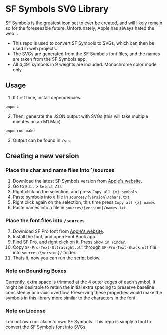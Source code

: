 # SF Symbols SVG Library

[SF Symbols](https://developer.apple.com/design/human-interface-guidelines/foundations/sf-symbols) is the greatest icon set to ever be created, and will likely remain so for the foreseeable future. Unfortunately, Apple has always hated the web...

- This repo is used to convert SF Symbols to SVGs, which can then be used in web projects.
- The SVGs are generated from the SF Symbols font files, and the names are taken from the SF Symbols app.
- All 4,491 symbols in 9 weights are included. Monochrome color mode only.

## Usage

1. If first time, install dependencies.
```bash
pnpm i
```
2. Then, generate the JSON output with SVGs (this will take multiple minutes on an M1 Mac).
```bash
pnpm run make
```
3. Output can be found in `/src`

## Creating a new version

### Place the char and name files into `/sources
1. Download the latest SF Symbols version from [Apple's website](https://developer.apple.com/sf-symbols/).
2. Go to `Edit` > `Select All`
3. Right click on the selection, and press `Copy all {x} symbols`
4. Paste symbols into a file in `sources/{version}/chars.txt`
5. Right click again on the selection, this time press `Copy all {x} names`
6. Paste names into a file in `sources/{version}/names.txt`
### Place the font files into `/sources`
7. Download SF Pro font from [Apple's website](https://developer.apple.com/fonts/).
8. Install the font, and open Font Book app.
9. Find SF Pro, and right click on it. Press `Show in Finder`.
10. Copy `SF-Pro-Text-Ultralight.otf` through `SF-Pro-Text-Black.otf` file into `sources/{version}/` folder.
11. Thats it, now you can run the script below.

### Note on Bounding Boxes

Currently, extra space is trimmed at the 4 outer edges of each symbol. It might be desirable to retain the initial extra spacing to preserve baseline consistency or x-axis overflow. Preserving these properties would make the symbols in this library more similar to the characters in the font.

### Note on License
I do not own nor claim to own SF Symbols. This repo is simply a tool to convert the SF Symbols font into SVGs.